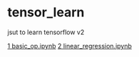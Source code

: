 # tensor_learn
jsut to learn tensorflow v2

[1 basic_op.ipynb](https://github.com/LinxieMuxing/tensor_learn/blob/main/basic_op.ipynb)
[2 linear_regression.ipynb](https://github.com/LinxieMuxing/tensor_learn/blob/main/basic_api.ipynb)

